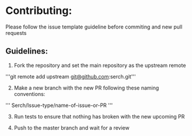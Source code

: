 
# Contributing:


Please follow the issue template guideline before commiting and new pull requests

## Guidelines:

1. Fork the repository and set the main repository as the upstream remote

'''git remote add upstream git@github.com:serch.git'''

2. Make a new branch with the new PR following these naming conventions:

'''
Serch/Issue-type/name-of-issue-or-PR
'''

3. Run tests to ensure that nothing has broken with the new upcoming PR

4. Push to the master branch and wait for a review

